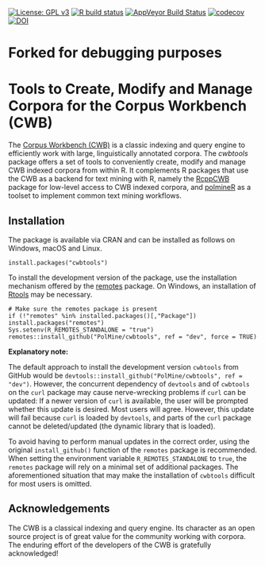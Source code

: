 <!-- badges: start -->
[![License: GPL v3](https://img.shields.io/badge/License-GPLv3-blue.svg)](https://www.gnu.org/licenses/gpl-3.0)
[![R build status](https://github.com/PolMine/cwbtools/workflows/R-CMD-check/badge.svg)](https://github.com/PolMine/cwbtools/actions)
[![AppVeyor Build Status](https://ci.appveyor.com/api/projects/status/github/PolMine/cwbtools?branch=master&svg=true)](https://ci.appveyor.com/project/PolMine/cwbtools)
[![codecov](https://codecov.io/gh/PolMine/cwbtools/branch/master/graph/badge.svg)](https://codecov.io/gh/PolMine/cwbtools/branch/master)
[![DOI](https://zenodo.org/badge/DOI/10.5281/zenodo.3952910.svg)](https://doi.org/10.5281/zenodo.3952910)
<!-- badges: end -->

# Forked for debugging purposes

# Tools to Create, Modify and Manage Corpora for the Corpus Workbench (CWB)

The [Corpus Workbench (CWB)](http://cwb.sourceforge.net/) is a classic indexing and query engine to efficiently work with large, linguistically annotated corpora. The *cwbtools* package offers a set of tools to conveniently create, modify and manage CWB indexed corpora from within R. It complements R packages that use the CWB as a backend for text mining with R, namely the [RcppCWB](https://CRAN.R-project.org/package=RcppCWB) package for low-level access to CWB indexed corpora, and [polmineR](https://CRAN.R-project.org/package=polmineR) as a toolset to implement common text mining workflows.


## Installation

The package is available via CRAN and can be installed as follows on Windows, macOS and Linux.

```{r}
install.packages("cwbtools")
```

To install the development version of the package, use the installation mechanism offered by the [remotes](https://cran.r-project.org/package=remotes) package. On Windows, an installation of [Rtools](https://cran.r-project.org/bin/windows/Rtools/) may be necessary.

```{r}
# Make sure the remotes package is present
if (!"remotes" %in% installed.packages()[,"Package"]) install.packages("remotes")
Sys.setenv(R_REMOTES_STANDALONE = "true")
remotes::install_github("PolMine/cwbtools", ref = "dev", force = TRUE)
```

**Explanatory note:**

The default approach to install the development version `cwbtools` from GitHub would be `devtools::install_github("PolMine/cwbtools", ref = "dev")`. However, the concurrent dependency of `devtools` and of `cwbtools` on the `curl` package may cause nerve-wrecking problems if `curl` can be updated: If a newer version of `curl` is available, the user will be prompted whether this update is desired. Most users will agree. However, this update will fail because `curl` is loaded by `devtools`, and parts of the `curl` package cannot be deleted/updated (the dynamic library that is loaded). 

To avoid having to perform manual updates in the correct order, using the original `install_github()` function of the `remotes` package is recommended. When setting the environment variable `R_REMOTES_STANDALONE` to `true`, the `remotes` package will rely on a minimal set of additional packages. The aforementioned situation that may make the installation of `cwbtools` difficult for most users is omitted.


## Acknowledgements

The CWB is a classical indexing and query engine. Its character as an open source project is of great value for the community working with corpora. The enduring effort of the developers of the CWB is gratefully acknowledged!
